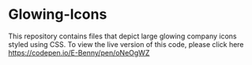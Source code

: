 # Glowing-Icons
This repository contains files that depict large glowing company icons styled using CSS.
To view the live version of this code, please click here https://codepen.io/E-Benny/pen/oNeOgWZ
